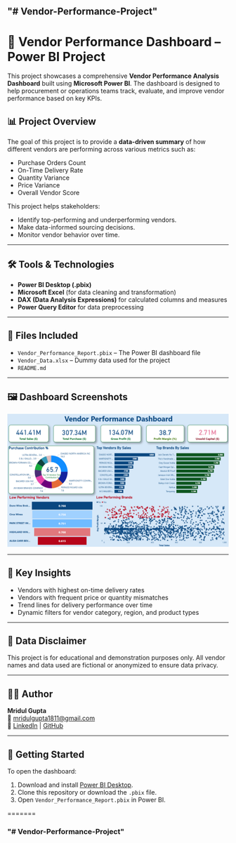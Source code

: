 
## "# Vendor-Performance-Project" 
# 🧾 Vendor Performance Dashboard – Power BI Project

This project showcases a comprehensive **Vendor Performance Analysis Dashboard** built using **Microsoft Power BI**. The dashboard is designed to help procurement or operations teams track, evaluate, and improve vendor performance based on key KPIs.

## 📊 Project Overview

The goal of this project is to provide a **data-driven summary** of how different vendors are performing across various metrics such as:

- Purchase Orders Count
- On-Time Delivery Rate
- Quantity Variance
- Price Variance
- Overall Vendor Score

This project helps stakeholders:
- Identify top-performing and underperforming vendors.
- Make data-informed sourcing decisions.
- Monitor vendor behavior over time.

---

## 🛠 Tools & Technologies

- **Power BI Desktop (.pbix)**
- **Microsoft Excel** (for data cleaning and transformation)
- **DAX (Data Analysis Expressions)** for calculated columns and measures
- **Power Query Editor** for data preprocessing

---

## 📂 Files Included

- `Vendor_Performance_Report.pbix` – The Power BI dashboard file
- `Vendor_Data.xlsx` – Dummy data used for the project
- `README.md` 

---

## 🖼️ Dashboard Screenshots

![Dashboard Screenshot](disp1.png)




---

## 📌 Key Insights

- Vendors with highest on-time delivery rates
- Vendors with frequent price or quantity mismatches
- Trend lines for delivery performance over time
- Dynamic filters for vendor category, region, and product types

---

## 🔐 Data Disclaimer

This project is for educational and demonstration purposes only. All vendor names and data used are fictional or anonymized to ensure data privacy.

---

## 👨‍💻 Author

**Mridul Gupta**  
📧 [mridulgupta1811@gmail.com](mailto:mridulgupta1811@gmail.com)  
🔗 [LinkedIn](https://www.linkedin.com/in/mridulgupta18) | [GitHub](https://github.com/gupta1811)

---

## 🚀 Getting Started

To open the dashboard:
1. Download and install [Power BI Desktop](https://powerbi.microsoft.com/desktop/).
2. Clone this repository or download the `.pbix` file.
3. Open `Vendor_Performance_Report.pbix` in Power BI.

=======
### "# Vendor-Performance-Project" 

